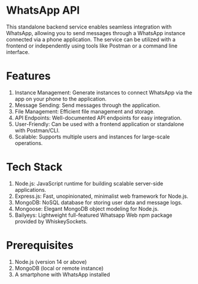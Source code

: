 # WhatsApp API
This standalone backend service enables seamless integration with WhatsApp, allowing you to send messages through a WhatsApp instance connected via a phone application. The service can be utilized with a frontend or independently using tools like Postman or a command line interface.

# Features
1. Instance Management: Generate instances to connect WhatsApp via the app on your phone to the application.
2. Message Sending: Send messages through the application.
3. File Management: Efficient file management and storage.
4. API Endpoints: Well-documented API endpoints for easy integration.
5. User-Friendly: Can be used with a frontend application or standalone with Postman/CLI.
6. Scalable: Supports multiple users and instances for large-scale operations.

# Tech Stack
1. Node.js: JavaScript runtime for building scalable server-side applications.
2. Express.js: Fast, unopinionated, minimalist web framework for Node.js.
3. MongoDB: NoSQL database for storing user data and message logs.
4. Mongoose: Elegant MongoDB object modeling for Node.js.
5. Bailyeys: Lightweight full-featured Whatsapp Web npm package provided by WhiskeySockets.

# Prerequisites
1. Node.js (version 14 or above)
2. MongoDB (local or remote instance)
3. A smartphone with WhatsApp installed